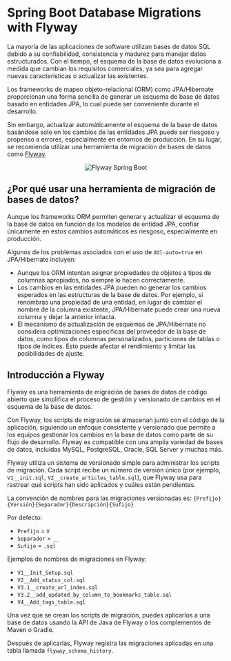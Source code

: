 # Spring Boot Database Migrations with Flyway

La mayoría de las aplicaciones de software utilizan bases de datos SQL debido a su confiabilidad, consistencia y madurez para manejar datos estructurados. Con el tiempo, el esquema de la base de datos evoluciona a medida que cambian los requisitos comerciales, ya sea para agregar nuevas características o actualizar las existentes.

Los frameworks de mapeo objeto-relacional (ORM) como JPA/Hibernate proporcionan una forma sencilla de generar un esquema de base de datos basado en entidades JPA, lo cual puede ser conveniente durante el desarrollo.

Sin embargo, actualizar automáticamente el esquema de la base de datos basándose solo en los cambios de las entidades JPA puede ser riesgoso y propenso a errores, especialmente en entornos de producción. En su lugar, se recomienda utilizar una herramienta de migración de bases de datos como [Flyway](https://www.red-gate.com/products/flyway/).

<p align="center">
    <img src="https://i.ibb.co/k28cfVdJ/flyway.png" alt="Flyway Spring Boot" />
</p>

## ¿Por qué usar una herramienta de migración de bases de datos?

Aunque los frameworks ORM permiten generar y actualizar el esquema de la base de datos en función de los modelos de entidad JPA, confiar únicamente en estos cambios automáticos es riesgoso, especialmente en producción.

Algunos de los problemas asociados con el uso de `ddl-auto=true` en JPA/Hibernate incluyen:
- Aunque los ORM intentan asignar propiedades de objetos a tipos de columnas apropiados, no siempre lo hacen correctamente.
- Los cambios en las entidades JPA pueden no generar los cambios esperados en las estructuras de la base de datos. Por ejemplo, si renombras una propiedad de una entidad, en lugar de cambiar el nombre de la columna existente, JPA/Hibernate puede crear una nueva columna y dejar la anterior intacta.
- El mecanismo de actualización de esquemas de JPA/Hibernate no considera optimizaciones específicas del proveedor de la base de datos, como tipos de columnas personalizados, particiones de tablas o tipos de índices. Esto puede afectar el rendimiento y limitar las posibilidades de ajuste.

## Introducción a Flyway

Flyway es una herramienta de migración de bases de datos de código abierto que simplifica el proceso de gestión y versionado
de cambios en el esquema de la base de datos.

Con Flyway, los scripts de migración se almacenan junto con el código de la aplicación, siguiendo un enfoque consistente
y versionado que permite a los equipos gestionar los cambios en la base de datos como parte de su flujo de desarrollo. 
Flyway es compatible con una amplia variedad de bases de datos, incluidas MySQL, PostgreSQL, Oracle, SQL Server y muchas más.

Flyway utiliza un sistema de versionado simple para administrar los scripts de migración. Cada script recibe un número de versión único (por ejemplo, `V1__init.sql`, `V2__create_articles_table.sql`), que Flyway usa para rastrear qué scripts han sido aplicados y cuáles están pendientes.

La convención de nombres para las migraciones versionadas es: `{Prefijo}{Versión}{Separador}{Descripción}{Sufijo}`

Por defecto:
- `Prefijo` = `V`
- `Separador` = `__`
- `Sufijo` = `.sql`

Ejemplos de nombres de migraciones en Flyway:
- `V1__Init_Setup.sql`
- `V2__Add_status_col.sql`
- `V3.1__create_url_index.sql`
- `V3.2__add_updated_by_column_to_bookmarks_table.sql`
- `V4__Add_tags_table.sql`

Una vez que se crean los scripts de migración, puedes aplicarlos a una base de datos usando la API de Java de Flyway o los complementos de Maven o Gradle.

Después de aplicarlas, Flyway registra las migraciones aplicadas en una tabla llamada `flyway_schema_history`.
